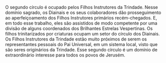 ﻿O segundo círculo é ocupado pelos Filhos Instrutores da Trindade. Nesse domínio sagrado, os Diainais e os seus colaboradores dão prosseguimento ao aperfeiçoamento dos Filhos Instrutores primários recém-chegados. E, em todo esse trabalho, eles são assistidos de modo competente por uma divisão de alguns coordenados dos Brilhantes Estrelas Vespertinas. Os filhos trinitarizados por criaturas ocupam um setor do círculo dos Diainais. Os Filhos Instrutores da Trindade estão muito próximos de serem os representantes pessoais do Pai Universal, em um sistema local, visto que são seres originários da Trindade. Esse segundo círculo é um domínio de extraordinário interesse para todos os povos de Jerusém.